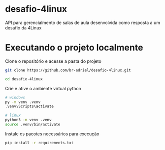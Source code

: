 # desafio-4linux

API para gerencialmento de salas de aula desenvolvida como resposta a um desafio da 4Linux

# Executando o projeto localmente

Clone o repositório e acesse a pasta do projeto

```bash
git clone https://github.com/br-adriel/desafio-4linux.git

cd desafio-4linux
```

Crie e ative o ambiente virtual python

```bash
# windows
py -m venv .venv
.venv\Scripts\activate

# linux
python3 -m venv .venv
source .venv/bin/activate
```

Instale os pacotes necessários para execução

```bash
pip install -r requirements.txt
```
